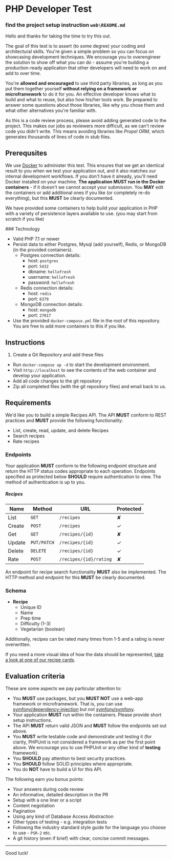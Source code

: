 # PHP Developer Test

### find the project setup instruction ``` web\README.md ```

Hello and thanks for taking the time to try this out.

The goal of this test is to assert (to some degree) your coding and architectural skills. You're given a simple problem so you can focus on showcasing development techniques. We encourage you to overengineer the solution to show off what you can do - assume you're building a production-ready application that other developers will need to work on and add to over time.

You're **allowed and encouraged** to use third party libraries, as long as you put them together yourself **without relying on a framework or microframework** to do it for you. An effective developer knows what to build and what to reuse, but also how his/her tools work. Be prepared to answer some questions about those libraries, like why you chose them and what other alternatives you're familiar with.

As this is a code review process, please avoid adding generated code to the project. This makes our jobs as reviewers more difficult, as we can't review code you didn't write. This means avoiding libraries like _Propel ORM_, which generates thousands of lines of code in stub files.


## Prerequsites

We use [Docker](https://www.docker.com/products/docker) to administer this test. This ensures that we get an identical result to you when we test your application out, and it also matches our internal development workflows. If you don't have it already, you'll need Docker installed on your machine. **The application MUST run in the Docker containers** - if it doesn't we cannot accept your submission. You **MAY** edit the containers or add additional ones if you like (or completely re-do everything), but this **MUST** be clearly documented.

We have provided some containers to help build your application in PHP with a variety of persistence layers available to use. (you may start from scratch if you like)

### Technology

- Valid PHP 7.1 or newer
- Persist data to either Postgres, Mysql (add yourself), Redis, or MongoDB (in the provided containers).
    - Postgres connection details:
        - host: `postgres`
        - port: `5432`
        - dbname: `hellofresh`
        - username: `hellofresh`
        - password: `hellofresh`
    - Redis connection details:
        - host: `redis`
        - port: `6379`
    - MongoDB connection details:
        - host: `mongodb`
        - port: `27017`
- Use the provided `docker-compose.yml` file in the root of this repository. You are free to add more containers to this if you like.

## Instructions

1. Create a Git Repository and add these files
- Run `docker-compose up -d` to start the development environment.
- Visit `http://localhost` to see the contents of the web container and develop your application.
- Add all code changes to the git repository
- Zip all completed files (with the git repository files) and email back to us.

## Requirements

We'd like you to build a simple Recipes API. The API **MUST** conform to REST practices and **MUST** provide the following functionality:

- List, create, read, update, and delete Recipes
- Search recipes
- Rate recipes

### Endpoints

Your application **MUST** conform to the following endpoint structure and return the HTTP status codes appropriate to each operation. Endpoints specified as protected below **SHOULD** require authentication to view. The method of authentication is up to you.

##### Recipes

| Name   | Method      | URL                    | Protected |
| ---    | ---         | ---                    | ---       |
| List   | `GET`       | `/recipes`             | ✘         |
| Create | `POST`      | `/recipes`             | ✓         |
| Get    | `GET`       | `/recipes/{id}`        | ✘         |
| Update | `PUT/PATCH` | `/recipes/{id}`        | ✓         |
| Delete | `DELETE`    | `/recipes/{id}`        | ✓         |
| Rate   | `POST`      | `/recipes/{id}/rating` | ✘         |

An endpoint for recipe search functionality **MUST** also be implemented. The HTTP method and endpoint for this **MUST** be clearly documented.

### Schema

- **Recipe**
    - Unique ID
    - Name
    - Prep time
    - Difficulty (1-3)
    - Vegetarian (boolean)

Additionally, recipes can be rated many times from 1-5 and a rating is never overwritten.

If you need a more visual idea of how the data should be represented, [take a look at one of our recipe cards](https://ddw4dkk7s1lkt.cloudfront.net/card/hdp-chicken-with-farro-75b306ff.pdf?t=20160927003916).

## Evaluation criteria

These are some aspects we pay particular attention to:

- You **MUST** use packages, but you **MUST NOT** use a web-app framework or microframework. That is, you can use [symfony/dependency-injection](https://packagist.org/packages/symfony/dependency-injection) but not [symfony/symfony](https://packagist.org/packages/symfony/symfony).
- Your application **MUST** run within the containers. Please provide short setup instructions.
- The API **MUST** return valid JSON and **MUST** follow the endpoints set out above.
- You **MUST** write testable code and demonstrate unit testing it (for clarity,  PHPUnit is not considered a framework as per the first point above. We encourage you to use PHPUnit or any other kind of **testing** framework).
- You **SHOULD** pay attention to best security practices.
- You **SHOULD** follow SOLID principles where appropriate.
- You do **NOT** have to build a UI for this API.

The following earn you bonus points:

- Your answers during code review
- An informative, detailed description in the PR
- Setup with a one liner or a script
- Content negotiation
- Pagination
- Using any kind of Database Access Abstraction
- Other types of testing - e.g. integration tests
- Following the industry standard style guide for the language you choose to use - `PSR-2` etc.
- A git history (even if brief) with clear, concise commit messages.

---

Good luck!

